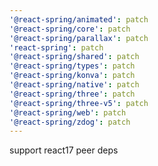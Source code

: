 ```yaml
---
'@react-spring/animated': patch
'@react-spring/core': patch
'@react-spring/parallax': patch
'react-spring': patch
'@react-spring/shared': patch
'@react-spring/types': patch
'@react-spring/konva': patch
'@react-spring/native': patch
'@react-spring/three': patch
'@react-spring/three-v5': patch
'@react-spring/web': patch
'@react-spring/zdog': patch
---
```


support react17 peer deps
